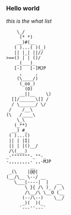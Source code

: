 ### Hello world

*this is the what list*

	
	
	    \_/
	     (* *)
	    __)#(__
	   ( )...( )(_)
	   || |_| ||//
	>==() | | ()/
	    _(___)_
	   [-]   [-]MJP
	     ,     ,
	    (\____/)
	     (_oo_)
	       (O)
	     __||__    \)
	  []/______\[] /
	  / \______/ \/
	 /    /__\
	(\   /____\
	    \_\
	   (_**)
	  __) #_
	 ( )...()
	 || | |I|
	 || | |()__/
	 /\(___)
	_-"""""""-_""-_
	-,,,,,,,,- ,,-MJP
	         __
	 _(\    |@@|
	(__/\__ \--/ __
	   \___|----|  |   __
	       \ }{ /\ )_ / _\
	       /\__/\ \__O (__
	      (--/\--)    \__/
	      _)(  )(_
	     `---''---`
	
	
